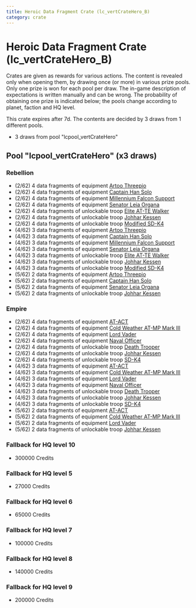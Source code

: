 ```yaml
---
title: Heroic Data Fragment Crate (lc_vertCrateHero_B)
category: crate
---
```


# Heroic Data Fragment Crate (lc_vertCrateHero_B)

Crates are given as rewards for various actions. The content is revealed only when opening them, by drawing once (or more) in various prize pools. Only one prize is won for each pool per draw. The in-game description of expectations is written manually and can be wrong. The probability of obtaining one prize is indicated below; the pools change according to planet, faction and HQ level.

This crate expires after 7d. The contents are decided by 3 draws from 1 different pools.
  * 3 draws from pool "lcpool_vertCrateHero"

## Pool "lcpool_vertCrateHero" (x3 draws)

### Rebellion

  * (2/62) 4 data fragments of equipment [Artoo  Threepio](eqpRebelArtoo)
  * (2/62) 4 data fragments of equipment [Captain Han Solo](eqpRebelCaptainSolo)
  * (2/62) 4 data fragments of equipment [Millennium Falcon Support](eqpRebelChewie)
  * (2/62) 4 data fragments of equipment [Senator Leia Organa](eqpRebelDiplomat)
  * (2/62) 4 data fragments of unlockable troop [Elite AT-TE Walker](HeroATTE)
  * (2/62) 4 data fragments of unlockable troop [Johhar Kessen](RebelJohhar)
  * (2/62) 4 data fragments of unlockable troop [Modified SD-K4](HeroRebelSpiderDroid)
  * (4/62) 3 data fragments of equipment [Artoo  Threepio](eqpRebelArtoo)
  * (4/62) 3 data fragments of equipment [Captain Han Solo](eqpRebelCaptainSolo)
  * (4/62) 3 data fragments of equipment [Millennium Falcon Support](eqpRebelChewie)
  * (4/62) 3 data fragments of equipment [Senator Leia Organa](eqpRebelDiplomat)
  * (4/62) 3 data fragments of unlockable troop [Elite AT-TE Walker](HeroATTE)
  * (4/62) 3 data fragments of unlockable troop [Johhar Kessen](RebelJohhar)
  * (4/62) 3 data fragments of unlockable troop [Modified SD-K4](HeroRebelSpiderDroid)
  * (5/62) 2 data fragments of equipment [Artoo  Threepio](eqpRebelArtoo)
  * (5/62) 2 data fragments of equipment [Captain Han Solo](eqpRebelCaptainSolo)
  * (5/62) 2 data fragments of equipment [Senator Leia Organa](eqpRebelDiplomat)
  * (5/62) 2 data fragments of unlockable troop [Johhar Kessen](RebelJohhar)

### Empire

  * (2/62) 4 data fragments of equipment [AT-ACT](eqpEmpireCargoGreatDane)
  * (2/62) 4 data fragments of equipment [Cold Weather AT-MP Mark III](eqpEmpireArcticATMP)
  * (2/62) 4 data fragments of equipment [Lord Vader](eqpEmpireLordVader)
  * (2/62) 4 data fragments of equipment [Naval Officer](eqpEmpireNavalOfficer)
  * (2/62) 4 data fragments of unlockable troop [Death Trooper](HeroDeathTrooper)
  * (2/62) 4 data fragments of unlockable troop [Johhar Kessen](EmpireJohhar)
  * (2/62) 4 data fragments of unlockable troop [SD-K4](HeroEmpireSpiderDroid)
  * (4/62) 3 data fragments of equipment [AT-ACT](eqpEmpireCargoGreatDane)
  * (4/62) 3 data fragments of equipment [Cold Weather AT-MP Mark III](eqpEmpireArcticATMP)
  * (4/62) 3 data fragments of equipment [Lord Vader](eqpEmpireLordVader)
  * (4/62) 3 data fragments of equipment [Naval Officer](eqpEmpireNavalOfficer)
  * (4/62) 3 data fragments of unlockable troop [Death Trooper](HeroDeathTrooper)
  * (4/62) 3 data fragments of unlockable troop [Johhar Kessen](EmpireJohhar)
  * (4/62) 3 data fragments of unlockable troop [SD-K4](HeroEmpireSpiderDroid)
  * (5/62) 2 data fragments of equipment [AT-ACT](eqpEmpireCargoGreatDane)
  * (5/62) 2 data fragments of equipment [Cold Weather AT-MP Mark III](eqpEmpireArcticATMP)
  * (5/62) 2 data fragments of equipment [Lord Vader](eqpEmpireLordVader)
  * (5/62) 2 data fragments of unlockable troop [Johhar Kessen](EmpireJohhar)

### Fallback for HQ level 10

  * 300000 Credits

### Fallback for HQ level 5

  * 27000 Credits

### Fallback for HQ level 6

  * 65000 Credits

### Fallback for HQ level 7

  * 100000 Credits

### Fallback for HQ level 8

  * 140000 Credits

### Fallback for HQ level 9

  * 200000 Credits